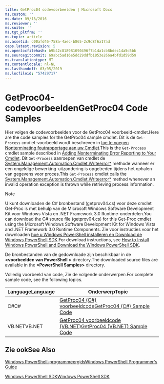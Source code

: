 ```yaml
---
title: GetProc04 codevoorbeelden | Microsoft Docs
ms.custom: ''
ms.date: 09/13/2016
ms.reviewer: ''
ms.suite: ''
ms.tgt_pltfrm: ''
ms.topic: article
ms.assetid: c00afd46-758a-4aec-b865-2c9d8f6a17ad
caps.latest.revision: 5
ms.openlocfilehash: b9b42c818981090496f7b14a1cb8bdec14a5d5bb
ms.sourcegitcommit: 69abc5ad16e5dd29ddfb1853e266a4bfd1d59d59
ms.translationtype: MT
ms.contentlocale: nl-NL
ms.lasthandoff: 03/05/2019
ms.locfileid: "57429717"
---
```

# <a name="getproc04-code-samples"></a><span data-ttu-id="1685d-102">GetProc04-codevoorbeelden</span><span class="sxs-lookup"><span data-stu-id="1685d-102">GetProc04 Code Samples</span></span>

<span data-ttu-id="1685d-103">Hier volgen de codevoorbeelden voor de GetProc04 voorbeeld-cmdlet.</span><span class="sxs-lookup"><span data-stu-id="1685d-103">Here are the code samples for the GetProc04 sample cmdlet.</span></span> <span data-ttu-id="1685d-104">Dit is de `Get-Process` cmdlet-voorbeeld wordt beschreven in [toe te voegen Nonterminating foutrapportage aan uw Cmdlet](../cmdlet/adding-non-terminating-error-reporting-to-your-cmdlet.md).</span><span class="sxs-lookup"><span data-stu-id="1685d-104">This is the `Get-Process` cmdlet sample described in [Adding Nonterminating Error Reporting to Your Cmdlet](../cmdlet/adding-non-terminating-error-reporting-to-your-cmdlet.md).</span></span> <span data-ttu-id="1685d-105">Dit `Get-Process` aanroepen van cmdlet de [System.Management.Automation.Cmdlet.Writeerror\*](/dotnet/api/System.Management.Automation.Cmdlet.WriteError) methode wanneer er een ongeldige bewerking-uitzondering is opgetreden tijdens het ophalen van gegevens voor proces.</span><span class="sxs-lookup"><span data-stu-id="1685d-105">This `Get-Process` cmdlet calls the [System.Management.Automation.Cmdlet.Writeerror\*](/dotnet/api/System.Management.Automation.Cmdlet.WriteError) method whenever an invalid operation exception is thrown while retrieving process information.</span></span>

> [!NOTE]
> <span data-ttu-id="1685d-106">U kunt downloaden de C# bronbestand (getprov04.cs) voor deze cmdlet Get-Proc is met behulp van de Microsoft Windows Software Development Kit voor Windows Vista en .NET Framework 3.0 Runtime-onderdelen.</span><span class="sxs-lookup"><span data-stu-id="1685d-106">You can download the C# source file (getprov04.cs) for this Get-Proc cmdlet using the Microsoft Windows Software Development Kit for Windows Vista and .NET Framework 3.0 Runtime Components.</span></span> <span data-ttu-id="1685d-107">Zie voor instructies voor het downloaden [hoe u Windows PowerShell installeren en Download de Windows PowerShell SDK](/powershell/developer/installing-the-windows-powershell-sdk).</span><span class="sxs-lookup"><span data-stu-id="1685d-107">For download instructions, see [How to Install Windows PowerShell and Download the Windows PowerShell SDK](/powershell/developer/installing-the-windows-powershell-sdk).</span></span>
>
> <span data-ttu-id="1685d-108">De bronbestanden van de gedownloade zijn beschikbaar in de  **\<voorbeelden van PowerShell >** directory.</span><span class="sxs-lookup"><span data-stu-id="1685d-108">The downloaded source files are available in the **\<PowerShell Samples>** directory.</span></span>

<span data-ttu-id="1685d-109">Volledig voorbeeld van code, Zie de volgende onderwerpen.</span><span class="sxs-lookup"><span data-stu-id="1685d-109">For complete sample code, see the following topics.</span></span>

|<span data-ttu-id="1685d-110">Language</span><span class="sxs-lookup"><span data-stu-id="1685d-110">Language</span></span>|<span data-ttu-id="1685d-111">Onderwerp</span><span class="sxs-lookup"><span data-stu-id="1685d-111">Topic</span></span>|
|--------------|-----------|
|<span data-ttu-id="1685d-112">C#</span><span class="sxs-lookup"><span data-stu-id="1685d-112">C#</span></span>|[<span data-ttu-id="1685d-113">GetProc04 (C#) voorbeeldcode</span><span class="sxs-lookup"><span data-stu-id="1685d-113">GetProc04 (C#) Sample Code</span></span>](./getproc04-csharp-sample-code.md)|
|<span data-ttu-id="1685d-114">VB.NET</span><span class="sxs-lookup"><span data-stu-id="1685d-114">VB.NET</span></span>|[<span data-ttu-id="1685d-115">GetProc04 voorbeeldcode (VB.NET)</span><span class="sxs-lookup"><span data-stu-id="1685d-115">GetProc04 (VB.NET) Sample Code</span></span>](./getproc04-vb-net-sample-code.md)|

## <a name="see-also"></a><span data-ttu-id="1685d-116">Zie ook</span><span class="sxs-lookup"><span data-stu-id="1685d-116">See Also</span></span>

[<span data-ttu-id="1685d-117">Windows PowerShell-programmeergids</span><span class="sxs-lookup"><span data-stu-id="1685d-117">Windows PowerShell Programmer's Guide</span></span>](./windows-powershell-programmer-s-guide.md)

[<span data-ttu-id="1685d-118">Windows PowerShell SDK</span><span class="sxs-lookup"><span data-stu-id="1685d-118">Windows PowerShell SDK</span></span>](../windows-powershell-reference.md)